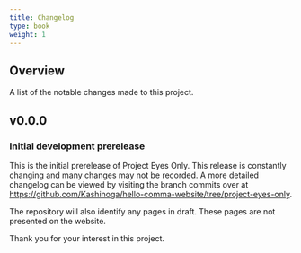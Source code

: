 ```yaml
---
title: Changelog
type: book
weight: 1
---
```


## Overview

A list of the notable changes made to this project.

## v0.0.0

### Initial development prerelease

This is the initial prerelease of Project Eyes Only. This release is constantly changing and many changes may not be recorded. A more detailed changelog can be viewed by visiting the branch commits over at https://github.com/Kashinoga/hello-comma-website/tree/project-eyes-only.

The repository will also identify any pages in draft. These pages are not presented on the website.

Thank you for your interest in this project.

